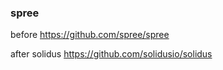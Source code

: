 ### spree
before
https://github.com/spree/spree

after solidus
https://github.com/solidusio/solidus

```

```

```ruby

```

